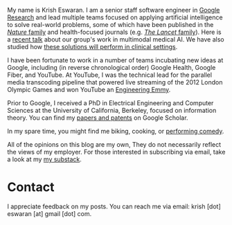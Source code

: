 My name is Krish Eswaran. I am a senior staff software engineer in [Google Research](https://research.google/people/krish-eswaran/) 
and lead multiple teams focused on applying artificial intelligence to solve real-world problems, 
some of which have been published in the [_Nature_ family](https://www.nature.com/articles/s41598-021-93967-2)
and health-focused journals (e.g. [_The Lancet_ family](https://www.thelancet.com/journals/landig/article/PIIS2589-7500(23)00227-3/fulltext)). Here is a [recent talk](https://www.youtube.com/watch?v=nYSOl1TEXvk) 
about our group's work in multimodal medical AI. We have also studied how [these solutions will perform 
in clinical settings](https://blog.google/technology/health/artificial-intelligence-breast-cancer-screening/).

I have been fortunate to work in a number of teams incubating new ideas at Google, including (in reverse chronological 
order) Google Health, Google Fiber, and YouTube. At YouTube, I was the technical lead for the 
parallel media transcoding pipeline that powered live streaming of the 2012 London Olympic Games and won YouTube an
[Engineering Emmy](https://www.tubefilter.com/2013/10/21/youtube-technology-and-engineering-emmy-award/).

Prior to Google, I received a PhD in Electrical Engineering and Computer Sciences at the University of California, 
Berkeley, focused on information theory. You can find my [papers and patents](https://scholar.google.com/citations?user=I5gPRf0AAAAJ&hl=en) 
on Google Scholar.

In my spare time, you might find me biking, cooking, or [performing comedy](https://www.youtube.com/watch?v=ieTduFNExQ0).

All of the opinions on this blog are my own, They do not necessarily reflect
 the views of my employer.
For those interested in subscribing via email, take a look at my
 [my substack](https://krisheswaran.substack.com/).

# Contact

I appreciate feedback on my posts. You can reach me via email: krish [dot] eswaran [at] gmail [dot] com.
